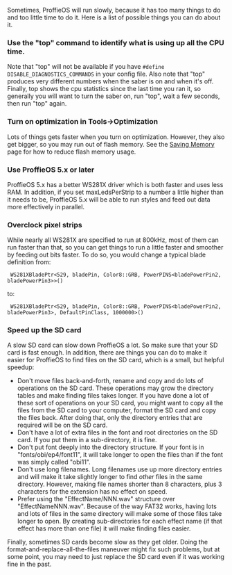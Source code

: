 Sometimes, ProffieOS will run slowly, because it has too many things to do and too little time to do it. Here is a list of possible things you can do about it.


### Use the "top" command to identify what is using up all the CPU time.

Note that "top" will not be available if you have `#define DISABLE_DIAGNOSTICS_COMMANDS` in your config file. Also note that "top" produces very different numbers when the saber is on and when it's off. Finally, top shows the cpu statistics since the last time you ran it, so generally you will want to turn the saber on, run "top", wait a few seconds, then run "top" again.

### Turn on optimization in Tools->Optimization

Lots of things gets faster when you turn on optimization. However, they also get bigger, so you may run out of flash memory. See the [Saving Memory](saving-memory.md) page for how to reduce flash memory usage.

### Use ProffieOS 5.x or later

ProffieOS 5.x has a better WS281X driver which is both faster and uses less RAM. In addition, if you set maxLedsPerStrip to a number a little higher than it needs to be, ProffieOS 5.x will be able to run styles and feed out data more effectively in parallel.

### Overclock pixel strips

While nearly all WS281X are specified to run at 800kHz, most of them can run faster than that, so you can get things to run a little faster and smoother by feeding out bits faster.  To do so, you would change a typical blade definition from:

     WS281XBladePtr<529, bladePin, Color8::GRB, PowerPINS<bladePowerPin2, bladePowerPin3>>()

to:

     WS281XBladePtr<529, bladePin, Color8::GRB, PowerPINS<bladePowerPin2, bladePowerPin3>, DefaultPinClass, 1000000>()


### Speed up the SD card

A slow SD card can slow down ProffieOS a lot. So make sure that your SD card is fast enough. In addition, there are things you can do to make it easier for ProffieOS to find files on the SD card, which is a small, but helpful speedup:

 * Don't move files back-and-forth, rename and copy and do lots of operations on the SD card. These operations may grow the directory tables and make finding files takes longer. If you have done a lot of these sort of operations on your SD card, you might want to copy all the files from the SD card to your computer, format the SD card and copy the files back. After doing that, only the directory entries that are required will be on the SD card.
 * Don't have a lot of extra files in the font and root directories on the SD card. If you put them in a sub-directory, it is fine.
 * Don't put font deeply into the directory structure. If your font is in "fonts/obi/ep4/font11", it will take longer to open the files than if the font was simply called "obi11".
 * Don't use long filenames. Long filenames use up more directory entries and will make it take slightly longer to find *other* files in the same directory. However, making file names shorter than 8 characters, plus 3 characters for the extension has no effect on speed.
 * Prefer using the "EffectName/NNN.wav" structure over "EffectNameNNN.wav". Because of the way FAT32 works, having lots and lots of files in the same directory will make some of those files take longer to open. By creating sub-directories for each effect name (if that effect has more than one file) it will make finding files easier.

Finally, sometimes SD cards become slow as they get older. Doing the format-and-replace-all-the-files maneuver might fix such problems, but at some point, you may need to just replace the SD card even if it was working fine in the past.

